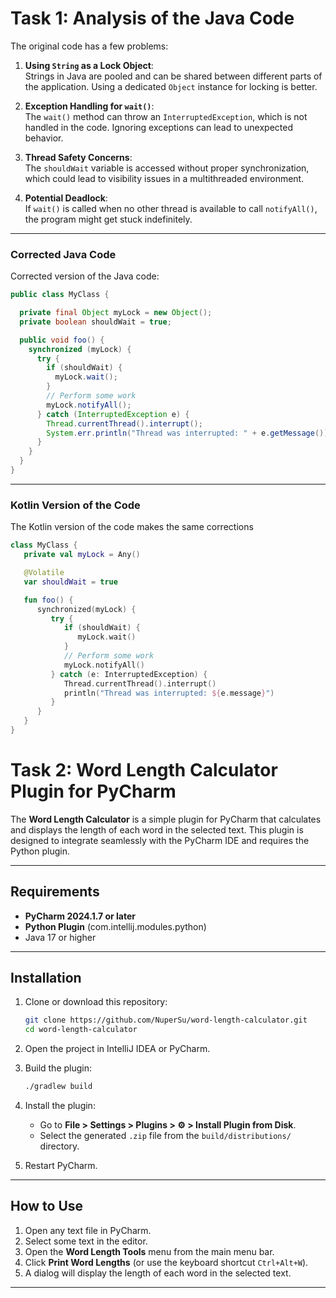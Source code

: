 # Task 1: Analysis of the Java Code

The original code has a few problems:

1. **Using `String` as a Lock Object**:  
   Strings in Java are pooled and can be shared between different parts of the application. Using a
   dedicated `Object` instance for locking is better.

2. **Exception Handling for `wait()`**:  
   The `wait()` method can throw an `InterruptedException`, which is not handled in the code.
   Ignoring exceptions can lead to unexpected behavior.

3. **Thread Safety Concerns**:  
   The `shouldWait` variable is accessed without proper synchronization, which could lead to
   visibility issues in a multithreaded environment.

4. **Potential Deadlock**:  
   If `wait()` is called when no other thread is available to call `notifyAll()`, the program might
   get stuck indefinitely.

---

### Corrected Java Code

Corrected version of the Java code:

```java
public class MyClass {

  private final Object myLock = new Object();
  private boolean shouldWait = true;

  public void foo() {
    synchronized (myLock) {
      try {
        if (shouldWait) {
          myLock.wait();
        }
        // Perform some work
        myLock.notifyAll();
      } catch (InterruptedException e) {
        Thread.currentThread().interrupt();
        System.err.println("Thread was interrupted: " + e.getMessage());
      }
    }
  }
}
```

---

### Kotlin Version of the Code

The Kotlin version of the code makes the same corrections

```kotlin
class MyClass {
   private val myLock = Any()

   @Volatile
   var shouldWait = true

   fun foo() {
      synchronized(myLock) {
         try {
            if (shouldWait) {
               myLock.wait()
            }
            // Perform some work
            myLock.notifyAll()
         } catch (e: InterruptedException) {
            Thread.currentThread().interrupt()
            println("Thread was interrupted: ${e.message}")
         }
      }
   }
}
```

# Task 2: Word Length Calculator Plugin for PyCharm

The **Word Length Calculator** is a simple plugin for PyCharm that calculates and displays the
length of each word in the selected text. This plugin is designed to integrate seamlessly with the
PyCharm IDE and requires the Python plugin.

---

## Requirements

- **PyCharm 2024.1.7 or later**
- **Python Plugin** (com.intellij.modules.python)
- Java 17 or higher

---

## Installation

1. Clone or download this repository:
   ```bash
   git clone https://github.com/NuperSu/word-length-calculator.git
   cd word-length-calculator
   ```

2. Open the project in IntelliJ IDEA or PyCharm.

3. Build the plugin:
   ```bash
   ./gradlew build
   ```

4. Install the plugin:
    - Go to **File > Settings > Plugins > ⚙️ > Install Plugin from Disk**.
    - Select the generated `.zip` file from the `build/distributions/` directory.

5. Restart PyCharm.

---

## How to Use

1. Open any text file in PyCharm.
2. Select some text in the editor.
3. Open the **Word Length Tools** menu from the main menu bar.
4. Click **Print Word Lengths** (or use the keyboard shortcut `Ctrl+Alt+W`).
5. A dialog will display the length of each word in the selected text.

---
